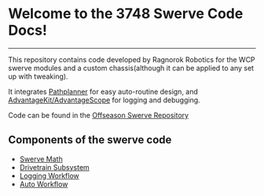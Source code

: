 # Welcome to the 3748 Swerve Code Docs!
---
This repository contains code developed by Ragnorok Robotics for the WCP swerve modules and a custom chassis(although it can be applied to any set up with tweaking).

It integrates [Pathplanner](auto.md) for easy auto-routine design, and [AdvantageKit/AdvantageScope](logging.md) for logging and debugging. 

Code can be found in the [Offseason Swerve Repository](https://github.com/frc3748/Offseason-Swerve)

## Components of the swerve code

- [Swerve Math](swerveMath.md)
- [Drivetrain Subsystem](drivetrainSubsystem.md)
- [Logging Workflow](logging.md)
- [Auto Workflow](auto.md)


